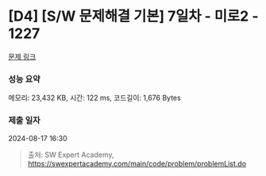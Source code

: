 # [D4] [S/W 문제해결 기본] 7일차 - 미로2 - 1227 

[문제 링크](https://swexpertacademy.com/main/code/problem/problemDetail.do?contestProbId=AV14wL9KAGkCFAYD) 

### 성능 요약

메모리: 23,432 KB, 시간: 122 ms, 코드길이: 1,676 Bytes

### 제출 일자

2024-08-17 16:30



> 출처: SW Expert Academy, https://swexpertacademy.com/main/code/problem/problemList.do